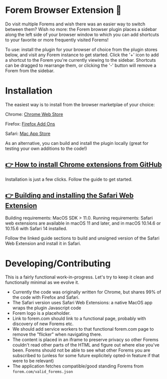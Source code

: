 # Forem Browser Extension 🌱

Do visit multiple Forems and wish there was an easier way to switch between them? Wish no more: the Forem browser plugin places a sidebar along the left side of your browser window to which you can add shortcuts to your favorite or more frequently visited Forems!

To use: install the plugin for your browser of choice from the plugin stores below, and visit any Forem instance to get started. Click the '+' icon to add a shortcut to the Forem you're currently viewing to the sidebar. Shortcuts can be dragged to rearrange them, or clicking the '-' button will remove a Forem from the sidebar.

# Installation

The easiest way is to install from the browser marketplae of your choice:

Chrome: [Chrome Web Store](https://chrome.google.com/webstore/detail/forem/dnncmjdcbcccmddpebibkolaflnakklo?hl=en-US)

Firefox: [Firefox Add Ons](https://addons.mozilla.org/en-US/firefox/addon/forem/?utm_source=addons.mozilla.org&utm_medium=referral&utm_content=search)

Safari: [Mac App Store](https://apps.apple.com/us/app/forem-for-safari/id1550146455?mt=12)

As an alternative, you can build and install the plugin locally (great for testing your own additions to the code!)
## [👉 How to install Chrome extensions from GitHub](https://dev.to/ben/how-to-install-chrome-extensions-manually-from-github-1612)

Installation is just a few clicks. Follow the guide to get started.

## [👉 Building and installing the Safari Web Extension](https://developer.apple.com/documentation/safariservices/safari_app_extensions/building_a_safari_app_extension#2957926)

Building requirements: MacOS SDK > 11.0.
Running requirements: Safari web extensions are available in macOS 11 and later, and in macOS 10.14.6 or 10.15.6 with Safari 14 installed.

Follow the linked guide sections to build and unsigned version of the Safari Web Extension and install it in Safari.

# Developing/Contributing

This is a fairly functional work-in-progress. Let's try to keep it clean and
functionally minimal as we evolve it.

- Currently the code was originally written for Chrome, but shares 99%
  of the code with Firefox and Safari.
- The Safari version uses Safari Web Extensions: a native MacOS app wraps the plugin Javascript code
- Forem logo is a placeholder.
- Link to forem.com should link to a functional page, probably with discovery of
  new Forems etc.
- We should add service workers to that functional forem.com page to remove the
  "flicker" when navigating there.
- The content is placed in an iframe to preserve privacy so other Forems
  couldn't read other parts of the HTML and figure out where else you've been. Forems should not be able to see what other Forems you
  are subscribed to (unless for some future explicitely opted-in feature if that
  were to be relevant)
- The application fetches compatible/good standing Forems from
  `forem.com/valid_forems.json`
